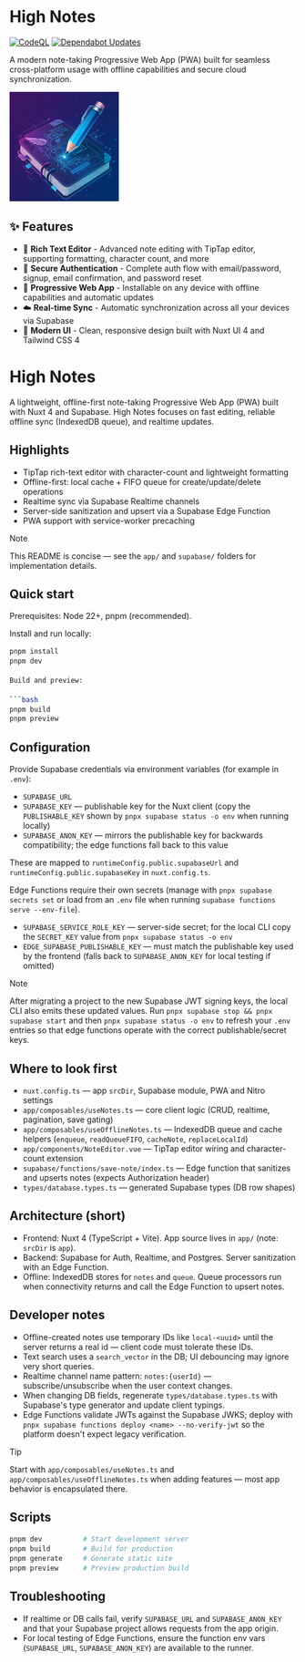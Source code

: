 # High Notes
[![CodeQL](https://github.com/novafluxx/HighNotes/actions/workflows/github-code-scanning/codeql/badge.svg?branch=main)](https://github.com/novafluxx/HighNotes/actions/workflows/github-code-scanning/codeql) [![Dependabot Updates](https://github.com/novafluxx/HighNotes/actions/workflows/dependabot/dependabot-updates/badge.svg?branch=main)](https://github.com/novafluxx/HighNotes/actions/workflows/dependabot/dependabot-updates)


A modern note-taking Progressive Web App (PWA) built for seamless cross-platform usage with offline capabilities and secure cloud synchronization.

![High Notes logo](./public/android-chrome-192x192.png)

## ✨ Features

- 📝 **Rich Text Editor** - Advanced note editing with TipTap editor, supporting formatting, character count, and more
- 🔐 **Secure Authentication** - Complete auth flow with email/password, signup, email confirmation, and password reset
- 📱 **Progressive Web App** - Installable on any device with offline capabilities and automatic updates
- ☁️ **Real-time Sync** - Automatic synchronization across all your devices via Supabase
- 🎨 **Modern UI** - Clean, responsive design built with Nuxt UI 4 and Tailwind CSS 4


# High Notes

A lightweight, offline-first note-taking Progressive Web App (PWA) built with Nuxt 4 and Supabase. High Notes focuses on fast editing, reliable offline sync (IndexedDB queue), and realtime updates.

## Highlights

- TipTap rich-text editor with character-count and lightweight formatting
- Offline-first: local cache + FIFO queue for create/update/delete operations
- Realtime sync via Supabase Realtime channels
- Server-side sanitization and upsert via a Supabase Edge Function
- PWA support with service-worker precaching

> [!NOTE]
> This README is concise — see the `app/` and `supabase/` folders for implementation details.

## Quick start

Prerequisites: Node 22+, pnpm (recommended).

Install and run locally:

```bash
pnpm install
pnpm dev

Build and preview:

```bash
pnpm build
pnpm preview
```

## Configuration

Provide Supabase credentials via environment variables (for example in `.env`):

- `SUPABASE_URL`
- `SUPABASE_KEY` — publishable key for the Nuxt client (copy the `PUBLISHABLE_KEY` shown by `pnpx supabase status -o env` when running locally)
- `SUPABASE_ANON_KEY` — mirrors the publishable key for backwards compatibility; the edge functions fall back to this value

These are mapped to `runtimeConfig.public.supabaseUrl` and `runtimeConfig.public.supabaseKey` in `nuxt.config.ts`.

Edge Functions require their own secrets (manage with `pnpx supabase secrets set` or load from an `.env` file when running `supabase functions serve --env-file`).

- `SUPABASE_SERVICE_ROLE_KEY` — server-side secret; for the local CLI copy the `SECRET_KEY` value from `pnpx supabase status -o env`
- `EDGE_SUPABASE_PUBLISHABLE_KEY` — must match the publishable key used by the frontend (falls back to `SUPABASE_ANON_KEY` for local testing if omitted)

> [!NOTE]
> After migrating a project to the new Supabase JWT signing keys, the local CLI also emits these updated values. Run `pnpx supabase stop && pnpx supabase start` and then `pnpx supabase status -o env` to refresh your `.env` entries so that edge functions operate with the correct publishable/secret keys.

## Where to look first

- `nuxt.config.ts` — app `srcDir`, Supabase module, PWA and Nitro settings
- `app/composables/useNotes.ts` — core client logic (CRUD, realtime, pagination, save gating)
- `app/composables/useOfflineNotes.ts` — IndexedDB queue and cache helpers (`enqueue`, `readQueueFIFO`, `cacheNote`, `replaceLocalId`)
- `app/components/NoteEditor.vue` — TipTap editor wiring and character-count extension
- `supabase/functions/save-note/index.ts` — Edge function that sanitizes and upserts notes (expects Authorization header)
- `types/database.types.ts` — generated Supabase types (DB row shapes)

## Architecture (short)

- Frontend: Nuxt 4 (TypeScript + Vite). App source lives in `app/` (note: `srcDir` is `app`).
- Backend: Supabase for Auth, Realtime, and Postgres. Server sanitization with an Edge Function.
- Offline: IndexedDB stores for `notes` and `queue`. Queue processors run when connectivity returns and call the Edge Function to upsert notes.

## Developer notes

- Offline-created notes use temporary IDs like `local-<uuid>` until the server returns a real id — client code must tolerate these IDs.
- Text search uses a `search_vector` in the DB; UI debouncing may ignore very short queries.
- Realtime channel name pattern: `notes:{userId}` — subscribe/unsubscribe when the user context changes.
- When changing DB fields, regenerate `types/database.types.ts` with Supabase's type generator and update client typings.
- Edge Functions validate JWTs against the Supabase JWKS; deploy with `pnpx supabase functions deploy <name> --no-verify-jwt` so the platform doesn't expect legacy verification.

> [!TIP]
> Start with `app/composables/useNotes.ts` and `app/composables/useOfflineNotes.ts` when adding features — most app behavior is encapsulated there.

## Scripts

```bash
pnpm dev          # Start development server
pnpm build        # Build for production
pnpm generate     # Generate static site
pnpm preview      # Preview production build
```

## Troubleshooting

- If realtime or DB calls fail, verify `SUPABASE_URL` and `SUPABASE_ANON_KEY` and that your Supabase project allows requests from the app origin.
- For local testing of Edge Functions, ensure the function env vars (`SUPABASE_URL`, `SUPABASE_ANON_KEY`) are available to the runner.

